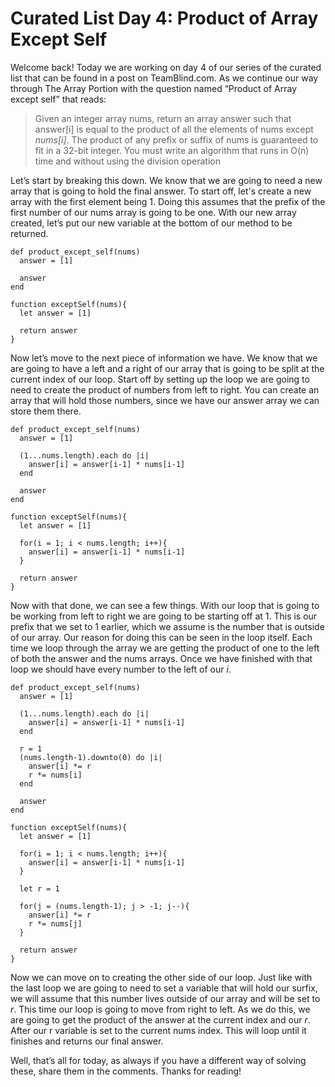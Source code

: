 # Curated List Day 4: Product of Array Except Self


Welcome back! Today we are working on day 4 of our series of the curated list 
that can be found in a post on TeamBlind.com. As we continue our way through 
The Array Portion with the question named “Product of Array except self” that 
reads:

>Given an integer array nums, return an array answer such that answer[i] is 
>equal to the product of all the elements of nums except *nums[i]*.
>The product of any prefix or suffix of nums is guaranteed to fit in a 32-bit integer.
>You must write an algorithm that runs in O(n) time and without using the division operation


Let’s start by breaking this down. We know that we are going to need a new 
array that is going to hold the final answer. To start off, let's create a new 
array with the first element being 1. Doing this assumes that the prefix of the 
first number of our nums array is going to be one. With our new array created, 
let’s put our new variable at the bottom of our method to be returned.

```
def product_except_self(nums)
  answer = [1]

  answer
end
```
```
function exceptSelf(nums){
  let answer = [1]

  return answer
}
```

Now let’s move to the next piece of information we have. We know that we are 
going to have a left and a right of our array that is going to be split at the 
current index of our loop. Start off by setting up the loop we are going to need 
to create the product of numbers from left to right. You can create an array that 
will hold those numbers, since we have our answer array we can store them there.

```
def product_except_self(nums)
  answer = [1]
  
  (1...nums.length).each do |i|
    answer[i] = answer[i-1] * nums[i-1]
  end

  answer
end
```
```
function exceptSelf(nums){
  let answer = [1]
  
  for(i = 1; i < nums.length; i++){
    answer[i] = answer[i-1] * nums[i-1]
  }

  return answer
}
```

Now with that done, we can see a few things. With our loop that is going to be 
working from left to right we are going to be starting off at 1. This is our 
prefix that we set to 1 earlier, which we assume is the number that is outside 
of our array. Our reason for doing this can be seen in the loop itself. Each 
time we loop through the array we are getting the product of one to the left of 
both the answer and the nums arrays. Once we have finished with that loop we 
should have every number to the left of our *i*. 

```
def product_except_self(nums)
  answer = [1]
  
  (1...nums.length).each do |i|
    answer[i] = answer[i-1] * nums[i-1]
  end

  r = 1
  (nums.length-1).downto(0) do |i|
    answer[i] *= r
    r *= nums[i]
  end

  answer
end
```
```
function exceptSelf(nums){
  let answer = [1]
  
  for(i = 1; i < nums.length; i++){
    answer[i] = answer[i-1] * nums[i-1]
  }

  let r = 1
  
  for(j = (nums.length-1); j > -1; j--){
    answer[i] *= r
    r *= nums[j]
  }

  return answer
}
```



Now we can move on to creating the other side of our loop. Just like with the 
last loop we are going to need to set a variable that will hold our surfix, we 
will assume that this number lives outside of our array and will be set to *r*. 
This time our loop is going to move from right to left. As we do this, we are 
going to get the product of the answer at the current index and our *r*. After 
our r variable is set to the current nums index. This will loop until it 
finishes and returns our final answer. 


Well, that’s all for today,  as always if you have a different way of solving 
these, share them in the comments. Thanks for reading!

